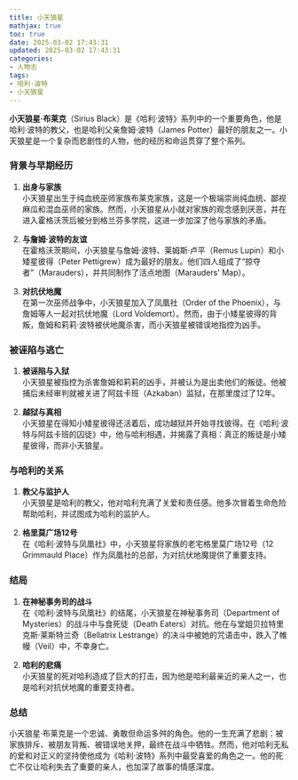 ```yaml
---
title: 小天狼星
mathjax: true
toc: true
date: 2025-03-02 17:43:31
updated: 2025-03-02 17:43:31
categories:
- 人物志
tags:
- 哈利·波特
- 小天狼星
---
```


**小天狼星·布莱克**（Sirius Black）是《哈利·波特》系列中的一个重要角色，他是哈利·波特的教父，也是哈利父亲詹姆·波特（James Potter）最好的朋友之一。小天狼星是一个复杂而悲剧性的人物，他的经历和命运贯穿了整个系列。

<!--more-->

### 背景与早期经历
1. **出身与家族**  
   小天狼星出生于纯血统巫师家族布莱克家族，这是一个极端崇尚纯血统、鄙视麻瓜和混血巫师的家族。然而，小天狼星从小就对家族的观念感到厌恶，并在进入霍格沃茨后被分到格兰芬多学院，这进一步加深了他与家族的矛盾。

2. **与詹姆·波特的友谊**  
   在霍格沃茨期间，小天狼星与詹姆·波特、莱姆斯·卢平（Remus Lupin）和小矮星彼得（Peter Pettigrew）成为最好的朋友。他们四人组成了“掠夺者”（Marauders），并共同制作了活点地图（Marauders' Map）。

3. **对抗伏地魔**  
   在第一次巫师战争中，小天狼星加入了凤凰社（Order of the Phoenix），与詹姆等人一起对抗伏地魔（Lord Voldemort）。然而，由于小矮星彼得的背叛，詹姆和莉莉·波特被伏地魔杀害，而小天狼星被错误地指控为凶手。

### 被诬陷与逃亡
1. **被诬陷与入狱**  
   小天狼星被指控为杀害詹姆和莉莉的凶手，并被认为是出卖他们的叛徒。他被捕后未经审判就被关进了阿兹卡班（Azkaban）监狱，在那里度过了12年。

2. **越狱与真相**  
   小天狼星在得知小矮星彼得还活着后，成功越狱并开始寻找彼得。在《哈利·波特与阿兹卡班的囚徒》中，他与哈利相遇，并揭露了真相：真正的叛徒是小矮星彼得，而非小天狼星。

### 与哈利的关系
1. **教父与监护人**  
   小天狼星是哈利的教父，他对哈利充满了关爱和责任感。他多次冒着生命危险帮助哈利，并试图成为哈利的监护人。

2. **格里莫广场12号**  
   在《哈利·波特与凤凰社》中，小天狼星将家族的老宅格里莫广场12号（12 Grimmauld Place）作为凤凰社的总部，为对抗伏地魔提供了重要支持。

### 结局
1. **在神秘事务司的战斗**  
   在《哈利·波特与凤凰社》的结尾，小天狼星在神秘事务司（Department of Mysteries）的战斗中与食死徒（Death Eaters）对抗。他在与堂姐贝拉特里克斯·莱斯特兰奇（Bellatrix Lestrange）的决斗中被她的咒语击中，跌入了帷幔（Veil）中，不幸身亡。

2. **哈利的悲痛**  
   小天狼星的死对哈利造成了巨大的打击，因为他是哈利最亲近的亲人之一，也是哈利对抗伏地魔的重要支持者。

### 总结
小天狼星·布莱克是一个忠诚、勇敢但命运多舛的角色。他的一生充满了悲剧：被家族排斥、被朋友背叛、被错误地关押，最终在战斗中牺牲。然而，他对哈利无私的爱和对正义的坚持使他成为《哈利·波特》系列中最受喜爱的角色之一。他的死亡不仅让哈利失去了重要的亲人，也加深了故事的情感深度。